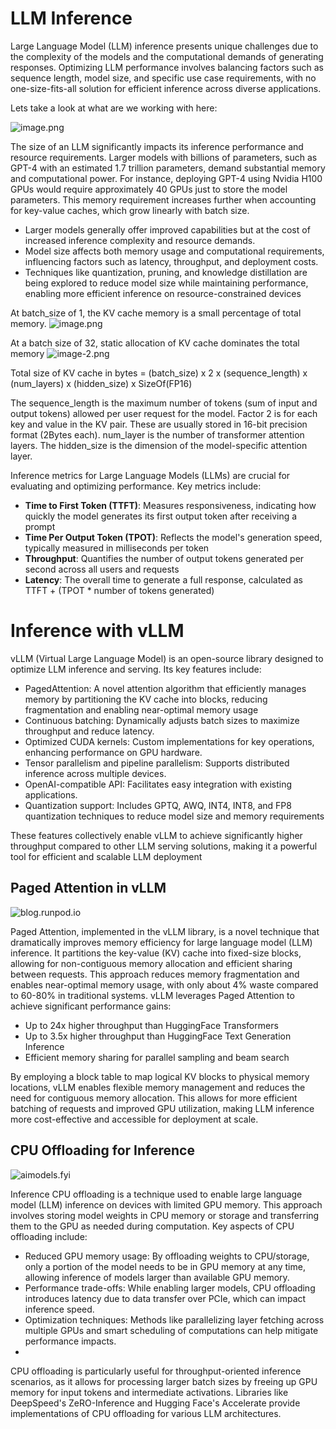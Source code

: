 
# LLM Inference 

Large Language Model (LLM) inference presents unique challenges due to the complexity of the models and the computational demands of generating responses. Optimizing LLM performance involves balancing factors such as sequence length, model size, and specific use case requirements, with no one-size-fits-all solution for efficient inference across diverse applications.

Lets take a look at what are we working with here:

![image.png](inference_files/image.png)

The size of an LLM significantly impacts its inference performance and resource requirements. Larger models with billions of parameters, such as GPT-4 with an estimated 1.7 trillion parameters, demand substantial memory and computational power. For instance, deploying GPT-4 using Nvidia H100 GPUs would require approximately 40 GPUs just to store the model parameters. This memory requirement increases further when accounting for key-value caches, which grow linearly with batch size.

- Larger models generally offer improved capabilities but at the cost of increased inference complexity and resource demands.
- Model size affects both memory usage and computational requirements, influencing factors such as latency, throughput, and deployment costs.
- Techniques like quantization, pruning, and knowledge distillation are being explored to reduce model size while maintaining performance, enabling more efficient inference on resource-constrained devices

At batch_size of 1, the KV cache memory is a small percentage of total memory.
![image.png](inference_files/image.png)

At a batch size of 32, static allocation of KV cache dominates the total memory
![image-2.png](inference_files/image-2.png)

Total size of KV cache in bytes = (batch_size) x 2 x (sequence_length) x (num_layers) x (hidden_size) x SizeOf(FP16)

The sequence_length is the maximum number of tokens (sum of input and output tokens) allowed per user request for the model. Factor 2 is for each key and value in the KV pair. These are usually stored in 16-bit precision format (2Bytes each). num_layer is the number of transformer attention layers. The hidden_size is the dimension of the model-specific attention layer.

Inference metrics for Large Language Models (LLMs) are crucial for evaluating and optimizing performance. Key metrics include:

 - **Time to First Token (TTFT)**: Measures responsiveness, indicating how quickly the model generates its first output token after receiving a prompt
- **Time Per Output Token (TPOT)**: Reflects the model's generation speed, typically measured in milliseconds per token
-   **Throughput**: Quantifies the number of output tokens generated per second across all users and requests
-   **Latency**: The overall time to generate a full response, calculated as TTFT + (TPOT * number of tokens generated)

# Inference with vLLM

vLLM (Virtual Large Language Model) is an open-source library designed to optimize LLM inference and serving. Its key features include:

-   PagedAttention: A novel attention algorithm that efficiently manages memory by partitioning the KV cache into blocks, reducing fragmentation and enabling near-optimal memory usage
-   Continuous batching: Dynamically adjusts batch sizes to maximize throughput and reduce latency.
-   Optimized CUDA kernels: Custom implementations for key operations, enhancing performance on GPU hardware.
-   Tensor parallelism and pipeline parallelism: Supports distributed inference across multiple devices.
-   OpenAI-compatible API: Facilitates easy integration with existing applications.
-   Quantization support: Includes GPTQ, AWQ, INT4, INT8, and FP8 quantization techniques to reduce model size and memory requirements

These features collectively enable vLLM to achieve significantly higher throughput compared to other LLM serving solutions, making it a powerful tool for efficient and scalable LLM deployment

## Paged Attention in vLLM

![blog.runpod.io](https://lh7-us.googleusercontent.com/docsz/AD_4nXdJZ_p3OUnUQ1YtSTNef6iqMMGcHlntOzJCE_-ZlSfEfPqXet_EWJNFK7Hcpd9xDKBOqaOOmCNUCECCAmLfPidlEAhkCDjdWMImNaOL9tXvs6DgiH61ym2v-qSu3MpggyCXabhaB4UQGvNcapdSW9mHuy2k?key=jULPpW3gOjPzXuxrraGiJA)


Paged Attention, implemented in the vLLM library, is a novel technique that dramatically improves memory efficiency for large language model (LLM) inference. It partitions the key-value (KV) cache into fixed-size blocks, allowing for non-contiguous memory allocation and efficient sharing between requests. This approach reduces memory fragmentation and enables near-optimal memory usage, with only about 4% waste compared to 60-80% in traditional systems. vLLM leverages Paged Attention to achieve significant performance gains:

-   Up to 24x higher throughput than HuggingFace Transformers
-   Up to 3.5x higher throughput than HuggingFace Text Generation Inference
-   Efficient memory sharing for parallel sampling and beam search

By employing a block table to map logical KV blocks to physical memory locations, vLLM enables flexible memory management and reduces the need for contiguous memory allocation. This allows for more efficient batching of requests and improved GPU utilization, making LLM inference more cost-effective and accessible for deployment at scale.


## CPU Offloading for Inference

![aimodels.fyi](https://arxiv.org/html/2409.04992v1/extracted/5837147/figs/intro_3.png)

Inference CPU offloading is a technique used to enable large language model (LLM) inference on devices with limited GPU memory. This approach involves storing model weights in CPU memory or storage and transferring them to the GPU as needed during computation. Key aspects of CPU offloading include:

-   Reduced GPU memory usage: By offloading weights to CPU/storage, only a portion of the model needs to be in GPU memory at any time, allowing inference of models larger than available GPU memory.
-   Performance trade-offs: While enabling larger models, CPU offloading introduces latency due to data transfer over PCIe, which can impact inference speed.
-   Optimization techniques: Methods like parallelizing layer fetching across multiple GPUs and smart scheduling of computations can help mitigate performance impacts.
- 
CPU offloading is particularly useful for throughput-oriented inference scenarios, as it allows for processing larger batch sizes by freeing up GPU memory for input tokens and intermediate activations. Libraries like DeepSpeed's ZeRO-Inference and Hugging Face's Accelerate provide implementations of CPU offloading for various LLM architectures.


